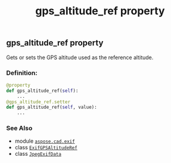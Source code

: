 ﻿---
title: gps_altitude_ref property
second_title: Aspose.CAD for Python via .NET API References
description: 
type: docs
weight: 460
url: /python-net/aspose.cad.exif/jpegexifdata/gps_altitude_ref/
is_root: false
---

## gps_altitude_ref property


Gets or sets the GPS altitude used as the reference altitude.
### Definition:
```python
@property
def gps_altitude_ref(self):
    ...
@gps_altitude_ref.setter
def gps_altitude_ref(self, value):
    ...
```

### See Also
* module [`aspose.cad.exif`](../../)
* class [`ExifGPSAltitudeRef`](/cad/python-net/aspose.cad.exif.enums/exifgpsaltituderef)
* class [`JpegExifData`](/cad/python-net/aspose.cad.exif/jpegexifdata)
